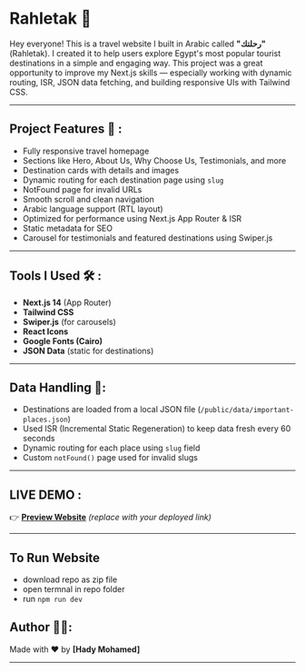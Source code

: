 # Rahletak 🧭

Hey everyone! This is a travel website I built in Arabic called **"رحلتك"** (Rahletak). I created it to help users explore Egypt's most popular tourist destinations in a simple and engaging way.
This project was a great opportunity to improve my Next.js skills — especially working with dynamic routing, ISR, JSON data fetching, and building responsive UIs with Tailwind CSS.

---

## Project Features 🚀 :

- Fully responsive travel homepage
- Sections like Hero, About Us, Why Choose Us, Testimonials, and more
- Destination cards with details and images
- Dynamic routing for each destination page using `slug`
- NotFound page for invalid URLs
- Smooth scroll and clean navigation
- Arabic language support (RTL layout)
- Optimized for performance using Next.js App Router & ISR
- Static metadata for SEO
- Carousel for testimonials and featured destinations using Swiper.js

---

## Tools I Used 🛠️ :

- **Next.js 14** (App Router)
- **Tailwind CSS**
- **Swiper.js** (for carousels)
- **React Icons**
- **Google Fonts (Cairo)**
- **JSON Data** (static for destinations)

---

## Data Handling 🧠:

- Destinations are loaded from a local JSON file (`/public/data/important-places.json`)
- Used ISR (Incremental Static Regeneration) to keep data fresh every 60 seconds
- Dynamic routing for each place using `slug` field
- Custom `notFound()` page used for invalid slugs

---

## LIVE DEMO :

👉 **[Preview Website](https://your-live-link.vercel.app/)** _(replace with your deployed link)_

---
## To Run Website
- download repo as zip file
- open termnal in repo folder
- run `npm run dev`

## Author 👨‍💻:

Made with ❤️ by **[Hady Mohamed]**

---
